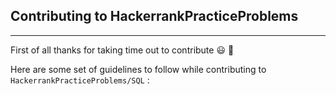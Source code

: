 ## Contributing to HackerrankPracticeProblems

---

First of all thanks for taking time out to contribute :smiley: :partying_face:

Here are some set of guidelines to follow while contributing to `HackerrankPracticeProblems/SQL` :
